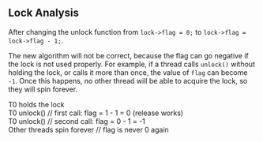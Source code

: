 ## Lock Analysis
After changing the unlock function from `lock->flag = 0;` to `lock->flag = lock->flag - 1;`.

The new algorithm will not be correct, because the flag can go negative if the lock is not used properly. 
For example, if a thread calls `unlock()` without holding the lock, or calls it more than once, the 
value of `flag` can become `-1`. Once this happens, no other thread will be able to acquire the lock, 
so they will spin forever.

T0 holds the lock  
T0 unlock() // first call: flag = 1 - 1 = 0 (release works)  
T0 unlock() // second call: flag = 0 - 1 = -1  
Other threads spin forever // flag is never 0 again  


